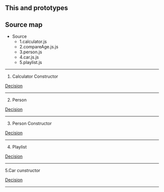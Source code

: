 ## This and prototypes

## Source map

- Source
  - 1.calculator.js
  - 2.compareAge.js.js
  - 3.person.js
  - 4.car.js.js
  - 5.playlist.js

---

1. Calculator Constructor

[Decision](./calculator.js)

---

2. Person

[Decision](./compareAge.js)

---

3. Person Constructor

[Decision](./person.js.js)

---

4. Playlist

[Decision](./playlist.js)

---

5.Car cunstructor

[Decision](./car.js)

---
